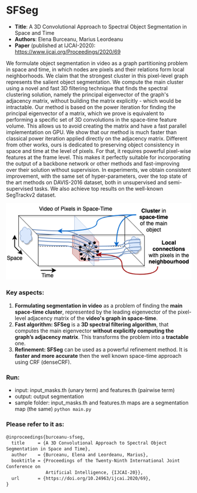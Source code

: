 # SFSeg

* **Title**: A 3D Convolutional Approach to Spectral Object Segmentation in Space and Time
* **Authors**: Elena Burceanu, Marius Leordeanu
* **Paper** (published at IJCAI-2020): https://www.ijcai.org/Proceedings/2020/69

We formulate object segmentation in video as a graph partitioning problem in space and time, in which nodes are pixels and their relations form local neighborhoods. We claim that the strongest cluster in this pixel-level graph represents the salient object segmentation. We compute the main cluster using a novel and fast 3D filtering technique that finds the spectral clustering solution, namely the principal eigenvector of the graph's adjacency matrix, without building the matrix explicitly - which would be intractable. Our method is based on the power iteration for finding the principal eigenvector of a matrix, which we prove is equivalent to performing a specific set of 3D convolutions in the space-time feature volume. This allows us to avoid creating the matrix and have a fast parallel implementation on GPU. We show that our method is much faster than classical power iteration applied directly on the adjacency matrix. Different from other works, ours is dedicated to preserving object consistency in space and time at the level of pixels. For that, it requires powerful pixel-wise features at the frame level. This makes it perfectly suitable for incorporating the output of a backbone network or other methods and fast-improving over their solution without supervision. In experiments, we obtain consistent improvement, with the same set of hyper-parameters, over the top state of the art methods on DAVIS-2016 dataset, both in unsupervised and semi-supervised tasks. We also achieve top results on the well-known SegTrackv2 dataset.

<p float="left">
  <img src="resources/intuition_1.png" width="540" />
</p>



### Key aspects:
1. **Formulating segmentation in video** as a problem of finding the **main space-time cluster**, represented by the leading eigenvector of the pixel-level adjacency matrix of the **video's graph in space-time**.
2. **Fast algorithm: SFSeg** is a **3D spectral filtering algorithm**, that computes the main eigenvector **without explicitly computing the graph’s adjacency matrix**. This transforms the problem into a **tractable** one. 
3. **Refinement: SFSeg** can be used as a powerful refinement method. It is **faster and more accurate** then the well known space-time approach using CRF (denseCRF).


### Run:
- input: input_masks.th (unary term) and features.th (pairwise term)
- output: output segmentation
- sample folder: input_masks.th and features.th maps are a segmentation map (the same)
`python main.py`


### Please refer to it as:
```
@inproceedings{burceanu-sfseg,
  title     = {A 3D Convolutional Approach to Spectral Object Segmentation in Space and Time},
  author    = {Burceanu, Elena and Leordeanu, Marius},
  booktitle = {Proceedings of the Twenty-Ninth International Joint Conference on
               Artificial Intelligence, {IJCAI-20}},
  url       = {https://doi.org/10.24963/ijcai.2020/69},
}
```
